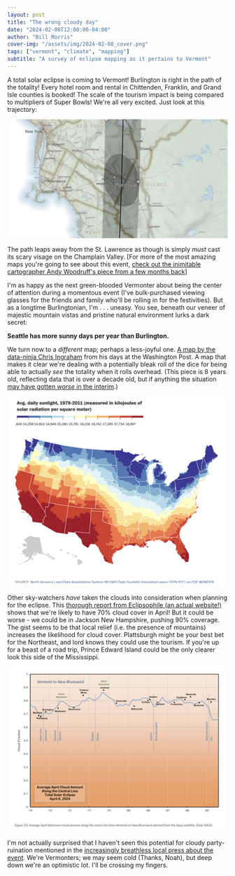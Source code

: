 ```yaml
---
layout: post
title: "The wrong cloudy day"
date: "2024-02-08T12:00:00-04:00"
author: "Bill Morris"
cover-img: "/assets/img/2024-02-08_cover.png"
tags: ["vermont", "climate", "mapping"]
subtitle: "A survey of eclipse mapping as it pertains to Vermont"
---
```


A total solar eclipse is coming to Vermont! Burlington is right in the path of the totality! Every hotel room and rental in Chittenden, Franklin, and Grand Isle counties is booked! The scale of the tourism impact is being compared to multipliers of Super Bowls! We're all very excited. Just look at this trajectory:

![1](/shoals/assets/img/2024-02-08_1.png)

The path leaps away from the St. Lawrence as though is simply _must_ cast its scary visage on the Champlain Valley. [For more of the most amazing maps you're going to see about this event, [check out the inimitable cartographer Andy Woodruff's piece from a few months back](https://andywoodruff.com/posts/2023/eclipse-2024/)]

I'm as happy as the next green-blooded Vermonter about being the center of attention during a momentous event (I've bulk-purchased viewing glasses for the friends and family who'll be rolling in for the festivities). But as a longtime Burlingtonian, I'm . . . uneasy. You see, beneath our veneer of majestic mountain vistas and pristine natural environment lurks a dark secret:

__Seattle has more sunny days per year than Burlington.__

We turn now to a _different_ map; perhaps a less-joyful one. [A map by the data-ninja Chris Ingraham](https://www.washingtonpost.com/news/wonk/wp/2015/07/13/map-where-americas-sunniest-and-least-sunny-places-are/) from his days at the Washington Post. A map that makes it clear we're dealing with a potentially bleak roll of the dice for being able to actually _see_ the totality when it rolls overhead. (This piece is 8 years old, reflecting data that is over a decade old, but if anything the situation [may have gotten _worse_ in the interim](https://www.nhpr.org/nh-news/2023-08-21/new-england-whats-up-with-the-wet-weather-this-summer).)

![2](/shoals/assets/img/2024-02-08_2.png)

Other sky-watchers _have_ taken the clouds into consideration when planning for the eclipse. This [thorough report from Eclipsophile (an actual website!)](https://eclipsophile.com/2024tse/#Vermont_New_Hampshire_Quebec_and_Maine_to_New_Brunswick) shows that we're likely to have 70% cloud cover in April! But it could be worse - we could be in Jackson New Hampshire, pushing 90% coverage. The gist seems to be that local relief (i.e. the presence of mountains) increases the likelihood for cloud cover. Plattsburgh might be your best bet for the Northeast, and lord knows they could use the tourism. If you're up for a beast of a road trip, Prince Edward Island could be the only clearer look this side of the Mississippi.

![3](/shoals/assets/img/2024-02-08_3.png)

I'm not actually surprised that I haven't seen this potential for cloudy party-ruination mentioned in the [increasingly breathless local press about the event](https://www.sevendaysvt.com/news/from-the-deputy-publisher-there-goes-the-sun-40145321). We're Vermonters; we may seem cold (Thanks, Noah), but deep down we're an optimistic lot. I'll be crossing my fingers.
